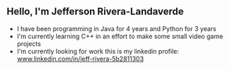 ## Hello, I'm Jefferson Rivera-Landaverde
- I have been programming in Java for 4 years and Python for 3 years
- I'm currently learning C++ in an effort to make some small video game projects
- I'm currently looking for work this is my linkedin profile: www.linkedin.com/in/jeff-rivera-5b2811303
  

<!--
**JeffersonRLPro/JeffersonRLPRo** is a ✨ _special_ ✨ repository because its `README.md` (this file) appears on your GitHub profile.

Here are some ideas to get you started:

- 🔭 I’m currently working on ...
- 🌱 I’m currently learning ...
- 👯 I’m looking to collaborate on ...
- 🤔 I’m looking for help with ...
- 💬 Ask me about ...
- 📫 How to reach me: ...
- 😄 Pronouns: ...
- ⚡ Fun fact: ...
-->
